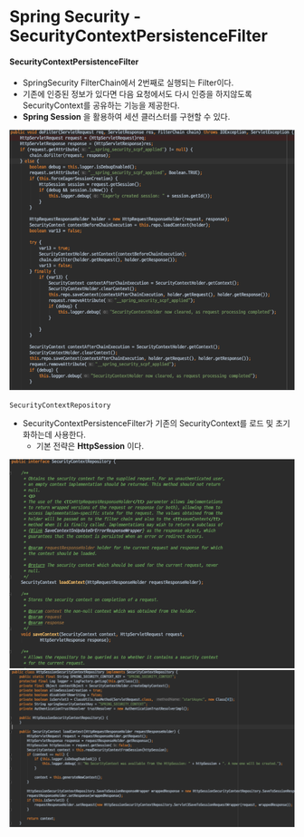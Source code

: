# Spring Security - SecurityContextPersistenceFilter

#### SecurityContextPersistenceFilter
- SpringSecurity FilterChain에서 2번째로 실행되는 Filter이다.
- 기존에 인증된 정보가 있다면 다음 요청에서도 다시 인증을 하지않도록 SecurityContext를 공유하는 기능을 제공한다.
- **Spring Session** 을 활용하여 세션 클러스터를 구현할 수 있다.

![SecurityContextPersistenceFilter](./images/SecurityContextPersistenceFilter.png)

`SecurityContextRepository`
- SecurityContextPersistenceFilter가 기존의 SecurityContext를 로드 및 초기화하는데 사용한다.
    - 기본 전략은 **HttpSession** 이다.

![SecurityContextRepository](./images/SecurityContextRepository.png)
![HttpSessionSecurityContextRepository](./images/HttpSessionSecurityContextRepository.png)
